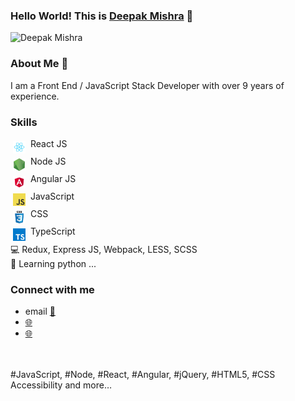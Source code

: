 
### Hello World! This is [Deepak Mishra](https://www.deepakmishra.com/) 👋

<p align="left"> 
	<img src="https://komarev.com/ghpvc/?username=deepak-mishra&color=blue" alt="Deepak Mishra" /> 
</p>


### About Me 🚀
I am a Front End / JavaScript Stack Developer with over 9 years of experience.


###  Skills 


<img src="https://raw.githubusercontent.com/github/explore/80688e429a7d4ef2fca1e82350fe8e3517d3494d/topics/react/react.png" alt="React" height="20" style="vertical-align:top; margin:4px"> React JS<br>
<img src="https://raw.githubusercontent.com/github/explore/80688e429a7d4ef2fca1e82350fe8e3517d3494d/topics/nodejs/nodejs.png" alt="Node JS" height="20" style="vertical-align:top; margin:4px"> Node JS <br>
<img src="https://raw.githubusercontent.com/github/explore/80688e429a7d4ef2fca1e82350fe8e3517d3494d/topics/angular/angular.png" alt="Angular" height="20" style="vertical-align:top; margin:4px"> Angular JS<br>
<img src="https://raw.githubusercontent.com/github/explore/80688e429a7d4ef2fca1e82350fe8e3517d3494d/topics/javascript/javascript.png" alt="Javascript" height="20" style="vertical-align:top; margin:4px"> JavaScript<br>
<img src="https://raw.githubusercontent.com/github/explore/80688e429a7d4ef2fca1e82350fe8e3517d3494d/topics/css/css.png" alt="css" height="20" style="vertical-align:top; margin:4px"> CSS <br>
<img src="https://raw.githubusercontent.com/github/explore/80688e429a7d4ef2fca1e82350fe8e3517d3494d/topics/typescript/typescript.png" alt="css" height="20" style="vertical-align:top; margin:4px"> TypeScript <br>	
💻 Redux, Express JS, Webpack, LESS, SCSS<br>
🌱 Learning python ...



### Connect with me 
- email [💬](mailto:hello@deepakmishra.com)
- [🌐](https://www.linkedin.com/in/ptdeepakmishra/)
- [🌐](https://www.deepakmishra.com)

<br>
<br>
#JavaScript, #Node, #React, #Angular, #jQuery, #HTML5, #CSS Accessibility and more…



